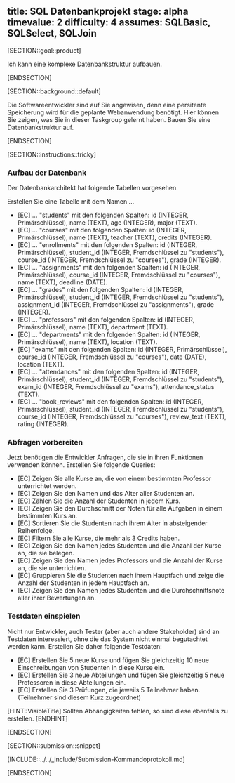 title: SQL Datenbankprojekt
stage: alpha
timevalue: 2
difficulty: 4
assumes: SQLBasic, SQLSelect, SQLJoin
---

[SECTION::goal::product]

Ich kann eine komplexe Datenbankstruktur aufbauen.

[ENDSECTION]

[SECTION::background::default]

Die Softwareentwickler sind auf Sie angewisen, denn eine persitente Speicherung wird für die geplante
Webanwendung benötigt. Hier können Sie zeigen, was Sie in dieser Taskgroup gelernt haben. Bauen Sie
eine Datenbankstruktur auf.

[ENDSECTION]

[SECTION::instructions::tricky]

### Aufbau der Datenbank

Der Datenbankarchitekt hat folgende Tabellen vorgesehen.

Erstellen Sie eine Tabelle mit dem Namen ...

- [EC] ... "students" mit den folgenden Spalten: id (INTEGER, Primärschlüssel), name (TEXT),
  age (INTEGER), major (TEXT).
- [EC] ... "courses" mit den folgenden Spalten: id (INTEGER, Primärschlüssel), name (TEXT),
  teacher (TEXT), credits (INTEGER).
- [EC] ... "enrollments" mit den folgenden Spalten: id (INTEGER, Primärschlüssel),
  student_id (INTEGER, Fremdschlüssel zu "students"), course_id (INTEGER, Fremdschlüssel zu "courses"),
  grade (INTEGER).
- [EC] ... "assignments" mit den folgenden Spalten: id (INTEGER, Primärschlüssel),
  course_id (INTEGER, Fremdschlüssel zu "courses"), name (TEXT), deadline (DATE).
- [EC] ... "grades" mit den folgenden Spalten: id (INTEGER, Primärschlüssel), student_id (INTEGER,
  Fremdschlüssel zu "students"), assignment_id (INTEGER, Fremdschlüssel zu "assignments"), grade (INTEGER).
- [EC] ... "professors" mit den folgenden Spalten: id (INTEGER, Primärschlüssel),
  name (TEXT), department (TEXT).
- [EC] ... "departments" mit den folgenden Spalten: id (INTEGER, Primärschlüssel), name (TEXT),
  location (TEXT).
- [EC] "exams" mit den folgenden Spalten: id (INTEGER, Primärschlüssel),
  course_id (INTEGER, Fremdschlüssel zu "courses"), date (DATE), location (TEXT).
- [EC] ... "attendances" mit den folgenden Spalten: id (INTEGER, Primärschlüssel),
  student_id (INTEGER, Fremdschlüssel zu "students"), exam_id (INTEGER, Fremdschlüssel zu "exams"),
  attendance_status (TEXT).
- [EC] ... "book_reviews" mit den folgenden Spalten: id (INTEGER, Primärschlüssel),
  student_id (INTEGER, Fremdschlüssel zu "students"), course_id (INTEGER, Fremdschlüssel zu "courses"),
  review_text (TEXT), rating (INTEGER).

### Abfragen vorbereiten

Jetzt benötigen die Entwickler Anfragen, die sie in ihren Funktionen verwenden können. Erstellen
Sie folgende Queries:


- [EC] Zeigen Sie alle Kurse an, die von einem bestimmten Professor unterrichtet werden.
- [EC] Zeigen Sie den Namen und das Alter aller Studenten an.
- [EC] Zählen Sie die Anzahl der Studenten in jedem Kurs.
- [EC] Zeigen Sie den Durchschnitt der Noten für alle Aufgaben in einem bestimmten Kurs an.
- [EC] Sortieren Sie die Studenten nach ihrem Alter in absteigender Reihenfolge.
- [EC] Filtern Sie alle Kurse, die mehr als 3 Credits haben.
- [EC] Zeigen Sie den Namen jedes Studenten und die Anzahl der Kurse an, die sie belegen.
- [EC] Zeigen Sie den Namen jedes Professors und die Anzahl der Kurse an, die sie unterrichten.
- [EC] Gruppieren Sie die Studenten nach ihrem Hauptfach und zeige die Anzahl der Studenten in jedem
  Hauptfach an.
- [EC] Zeigen Sie den Namen jedes Studenten und die Durchschnittsnote aller ihrer Bewertungen an.

### Testdaten einspielen

Nicht nur Entwickler, auch Tester (aber auch andere Stakeholder) sind an Testdaten interessiert, ohne
die das System nicht einmal begutachtet werden kann. Erstellen Sie daher folgende Testdaten:

- [EC] Erstellen Sie 5 neue Kurse und fügen Sie gleichzeitig 10 neue Einschreibungen von Studenten
  in diese Kurse ein.
- [EC] Erstellen Sie 3 neue Abteilungen und fügen Sie gleichzeitig 5 neue Professoren in diese
  Abteilungen ein.
- [EC] Erstellen Sie 3 Prüfungen, die jeweils 5 Teilnehmer haben. (Teilnehmer sind diesem Kurz zugeordnet)

[HINT::VisibleTitle]
Sollten Abhängigkeiten fehlen, so sind diese ebenfalls zu erstellen.
[ENDHINT]

[ENDSECTION]

[SECTION::submission::snippet]

[INCLUDE::../../_include/Submission-Kommandoprotokoll.md]

[ENDSECTION]
